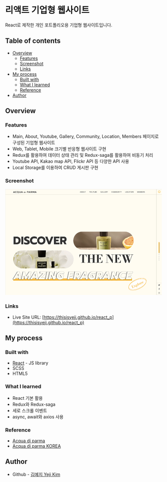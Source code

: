 # 리액트 기업형 웹사이트

React로 제작한 개인 포트폴리오용 기업형 웹사이트입니다.

## Table of contents

- [Overview](#overview)
  - [Features](#features)
  - [Screenshot](#screenshot)
  - [Links](#links)
- [My process](#my-process)
  - [Built with](#built-with)
  - [What I learned](#what-i-learned)
  - [Reference](#reference)
- [Author](#author)

## Overview

### Features

- Main, About, Youtube, Gallery, Community, Location, Members 페이지로 구성된 기업형 웹사이트
- Web, Tablet, Mobile 크기별 반응형 웹사이트 구현
- Redux를 활용하여 데이터 상태 관리 및 Redux-saga를 활용하여 비동기 처리
- Youtube API, Kakao map API, Flickr API 등 다양한 API 사용
- Local Storage를 이용하여 CRUD 게시판 구현

### Screenshot

![](./screenshot.png)

### Links

- Live Site URL: [https://thisisyeji.github.io/react_p](https://thisisyeji.github.io/react_p)

## My process

### Built with

- [React](https://reactjs.org/) - JS library
- SCSS
- HTML5

### What I learned

- React 기본 활용
- Redux와 Redux-saga
- 세로 스크롤 이벤트
- async, await와 axios 사용

### Reference

- [Acqua di parma](https://www.acquadiparma.com/)
- [Acqua di parma KOREA](https://www.acquadiparma.kr/)

## Author

- Github - [김예지 Yeji Kim](https://github.com/yjkim0109)
